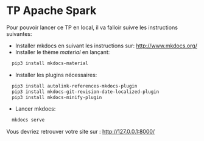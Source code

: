 # TP Apache Spark
Pour pouvoir lancer ce TP en local, il va falloir suivre les instructions suivantes:

  * Installer mkdocs en suivant les instructions sur: http://www.mkdocs.org/
  * Installer le thème _material_ en lançant:

```Bash
  pip3 install mkdocs-material
```
  * Installer les plugins nécessaires:

```Bash
  pip3 install autolink-references-mkdocs-plugin
  pip3 install mkdocs-git-revision-date-localized-plugin
  pip3 install mkdocs-minify-plugin   
```

  * Lancer mkdocs:

```Bash
  mkdocs serve
```

  Vous devriez retrouver votre site sur : http://127.0.0.1:8000/
